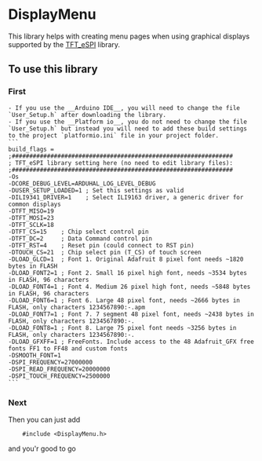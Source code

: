# DisplayMenu

This library helps with creating menu pages when using graphical displays supported by the [TFT_eSPI] library.

## To use this library

### First
    - If you use the __Arduino IDE__, you will need to change the file `User_Setup.h` after downloading the library.
    - If you use the __Platform io__, you do not need to change the file `User_Setup.h` but instead you will need to add these build settings to the project `platformio.ini` file in your project folder. 
    ```
    build_flags =
    ;###############################################################
    ; TFT_eSPI library setting here (no need to edit library files):
    ;###############################################################
    -Os
    -DCORE_DEBUG_LEVEL=ARDUHAL_LOG_LEVEL_DEBUG
    -DUSER_SETUP_LOADED=1 ; Set this settings as valid
    -DILI9341_DRIVER=1    ; Select ILI9163 driver, a generic driver for common displays
    -DTFT_MISO=19
    -DTFT_MOSI=23
    -DTFT_SCLK=18
    -DTFT_CS=15    ; Chip select control pin
    -DTFT_DC=2     ; Data Command control pin
    -DTFT_RST=4    ; Reset pin (could connect to RST pin)
    -DTOUCH_CS=21  ; Chip select pin (T_CS) of touch screen
    -DLOAD_GLCD=1  ; Font 1. Original Adafruit 8 pixel font needs ~1820 bytes in FLASH
    -DLOAD_FONT2=1 ; Font 2. Small 16 pixel high font, needs ~3534 bytes in FLASH, 96 characters
    -DLOAD_FONT4=1 ; Font 4. Medium 26 pixel high font, needs ~5848 bytes in FLASH, 96 characters
    -DLOAD_FONT6=1 ; Font 6. Large 48 pixel font, needs ~2666 bytes in FLASH, only characters 1234567890:-.apm
    -DLOAD_FONT7=1 ; Font 7. 7 segment 48 pixel font, needs ~2438 bytes in FLASH, only characters 1234567890:-.
    -DLOAD_FONT8=1 ; Font 8. Large 75 pixel font needs ~3256 bytes in FLASH, only characters 1234567890:-.
    -DLOAD_GFXFF=1 ; FreeFonts. Include access to the 48 Adafruit_GFX free fonts FF1 to FF48 and custom fonts
    -DSMOOTH_FONT=1
    -DSPI_FREQUENCY=27000000
    -DSPI_READ_FREQUENCY=20000000
    -DSPI_TOUCH_FREQUENCY=2500000
    ```
  ### Next
  Then you can just add
 ```
     #include <DisplayMenu.h>
 ```
 and you'r good to go


[TFT_eSPI]: https://github.com/Bodmer/TFT_eSPI